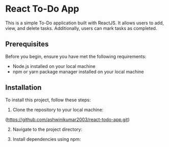 # React To-Do App

This is a simple To-Do application built with ReactJS. It allows users to add, view, and delete tasks. Additionally, users can mark tasks as completed.

## Prerequisites

Before you begin, ensure you have met the following requirements:
- Node.js installed on your local machine
- npm or yarn package manager installed on your local machine

## Installation

To install this project, follow these steps:

1. Clone the repository to your local machine:

(https://github.com/ashwinikumar2003/react-todo-app.git)


2. Navigate to the project directory:


3. Install dependencies using npm:
